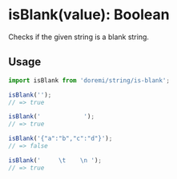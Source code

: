 # isBlank(value): Boolean

Checks if the given string is a blank string.

## Usage

```js
import isBlank from 'doremi/string/is-blank';

isBlank('');
// => true

isBlank('            ');
// => true

isBlank('{"a":"b","c":"d"}');
// => false

isBlank('     \t    \n ');
// => true
```

